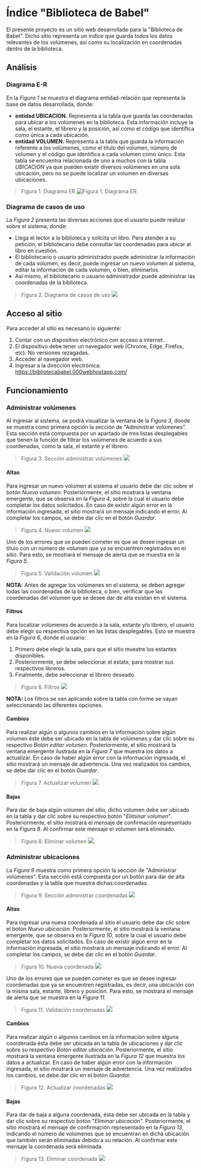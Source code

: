 # Índice "Biblioteca de Babel"
El presente proyecto es un sitio web desarrollado para la "Biblioteca de Babel". Dicho sitio representa un índice que guarda todos los datos relevantes de los volúmenes, así como su localización en coordenadas dentro de la biblioteca.

## Análisis
### Diagrama E-R
En la *Figura 1* se muestra el diagrama entidad-relación que representa la base de datos desarrollada, donde:
- **entidad UBICACION.** Representa a la tabla que guarda las coordenadas para ubicar a los volúmenes en la biblioteca. Esta información incluye la sala, el estante, el librero y la posición, así como el código que identifica como única a cada ubicación.
- **entidad VOLUMEN.** Representa a la tabla que guarda la información referente a los volúmenes, como el título del volumen, número de volumen y el código que identifica a cada volumen como único. Esta tabla se encuentra relacionada de uno a muchos con la tabla *UBICACION*  ya que pueden existir diversos volúmenes en una sola ubicación, pero no se puede localizar un volumen en diversas ubicaciones.

> Figura 1. Diagrama ER
![Figura 1. Diagrama ER](https://bibliotecababel.000webhostapp.com/documentacion/diagrama_er.png "Figura 1. Diagrama ER")


### Diagrama de casos de uso
La *Figura 2* presenta las diversas acciones que el usuario puede realizar sobre el sistema, donde:
- Llega el lector a la biblioteca y solicita un libro. Para atender a su petición, el bibliotecario debe consultar las coordenadas para ubicar al libro en cuestión.
- El bibliotecario o usuario administrador puede administrar la información de cada volumen, es decir, puede ingresar un nuevo volumen al sistema, editar la información de cada volumen, o bien, eliminarlos.
- Así mismo, el bibliotecario o usuario administrador puede administrar las coordenadas de la biblioteca.

> Figura 2. Diagrama de casos de uso
![](https://bibliotecababel.000webhostapp.com/documentacion/UseCaseDiagram.png)
## Acceso al sitio
Para acceder al sitio es necesario lo siguiente:
1. Contar con un dispositivo electrónico con acceso a internet.
1. El dispositivo debe tener un navegador web (Chrome, Edge, Firefox, etc). No versiones rezagadas.
1. Acceder al navegador web.
1.  Ingresar a la dirección electrónica:  https://bibliotecababel.000webhostapp.com/

## Funcionamiento
### Administrar volúmenes
Al ingresar al sistema, se podrá visualizar la ventana de la *Figura 3*, donde se muestra como primera opción la sección de "Administrar volúmenes". Esta sección está compuesta por un apartado de tres listas desplegables que tienen la función de filtrar los volúmenes de acuerdo a sus coordenadas, como la sala, el estante y el librero.

> Figura 3. Sección administrar volúmenes
![](https://bibliotecababel.000webhostapp.com/documentacion/admin_volumen.png)

#### Altas
Para ingresar un nuevo volumen al sistema el usuario debe dar clic sobre el botón *Nuevo volumen*. Posteriormente, el sitio mostrará la ventana emergente, que se observa en la *Figura 4*, sobre la cual el usuario debe completar los datos solicitados. En caso de existir algún error en la información ingresada, el sitio mostrará un mensaje indicando el error. 
Al completar los campos, se debe dar clic en el botón *Guardar*.
> Figura 4. Nuevo volumen
![](https://bibliotecababel.000webhostapp.com/documentacion/nuevo_volumen.png)

Uno de los errores que se pueden cometer es que se desee ingresar un título con un número de volumen que ya se encuentren registrados en el sitio. Para esto, se mostrará el mensaje de alerta que se muestra en la *Figura 5*.

> Figura 5. Validación volumen
![](https://bibliotecababel.000webhostapp.com/documentacion/validar_volumen.png)

**NOTA:** Antes de agregar los volúmenes en el sistema, se deben agregar todas las coordenadas de la biblioteca, o bien, verificar que las coordenadas del volumen que se desee dar de alta existan en el sistema. 

#### Filtros
Para localizar volúmenes de acuerdo a la sala, estante y/o librero, el usuario debe elegir su respectiva opción en las listas desplegables. Esto se muestra en la *Figura 6*, donde el usuario:
1. Primero debe elegir la sala, para que el sitio muestre los estantes disponibles.
1. Posteriormente, se debe seleccionar el estate, para mostrar sus respectivos libreros.
1. Finalmente, debe seleccionar el librero deseado.

> Figura 6. Filtros
![](https://bibliotecababel.000webhostapp.com/documentacion/filtros.png)

**NOTA:** Los filtros se van aplicando sobre la tabla con forme se vayan seleccionando las diferentes opciones.

#### Cambios
Para realizar algún o algunos cambios en la información sobre algún volumen éste debe ser ubicado en la tabla de volúmenes y dar clic sobre su respectivo *Botón editar volumen*. Posteriormente, el sitio mostrará la ventana emergente ilustrada en la *Figura 7* que muestra los datos a actualizar. En caso de haber algún error con la información ingresada, el sitio mostrará un mensaje de advertencia.
Una vez realizados los cambios, se debe dar clic en el botón *Guardar*.

> Figura 7. Actualizar volumen
![](https://bibliotecababel.000webhostapp.com/documentacion/editar_volumen.png)

#### Bajas
Para dar de baja algún volumen del sitio, dicho volumen debe ser ubicado en la tabla y dar clic sobre su respectivo botón "*Eliminar volumen*". Posteriormente, el sitio mostrará el mensaje de confirmación representado en la *Figura 8*. Al confirmar este mensaje el volumen será eliminado.
> Figura 8. Eliminar volumen
![](https://bibliotecababel.000webhostapp.com/documentacion/eliminar_volumen.png)

### Administrar ubicaciones
La *Figura 9* muestra como primera opción la sección de "Administrar volúmenes". Esta sección está compuesta por un botón para dar de alta coordenadas y la tabla que muestra dichas coordenadas.

> Figura 9. Sección administrar coordenadas
![](https://bibliotecababel.000webhostapp.com/documentacion/admin_ubicaciones.png)

#### Altas
Para ingresar una nueva coordenada al sitio el usuario debe dar clic sobre el botón *Nuevo ubicación*. Posteriormente, el sitio mostrará la ventana emergente, que se observa en la *Figura 10*, sobre la cual el usuario debe completar los datos solicitados. En caso de existir algún error en la información ingresada, el sitio mostrará un mensaje indicando el error. 
Al completar los campos, se debe dar clic en el botón *Guardar*.
> Figura 10. Nueva coordenada
![](https://bibliotecababel.000webhostapp.com/documentacion/nueva_ubicacion.png)

Uno de los errores que se pueden cometer es que se desee ingresar coordenadas que ya se encuentren registradas, es decir, una ubicación con la misma sala, estante, librero y posición. Para esto, se mostrará el mensaje de alerta que se muestra en la *Figura 11*.

> Figura 11. Validación coordenadas
![](https://bibliotecababel.000webhostapp.com/documentacion/validar_coordenadas.png)

#### Cambios
Para realizar algún o algunos cambios en la información sobre alguna coordenada ésta debe ser ubicada en la tabla de ubicaciones y dar clic sobre su respectivo *Botón editar ubicación*. Posteriormente, el sitio mostrará la ventana emergente ilustrada en la *Figura 12* que muestra los datos a actualizar. En caso de haber algún error con la información ingresada, el sitio mostrará un mensaje de advertencia.
Una vez realizados los cambios, se debe dar clic en el botón *Guardar*.

> Figura 12. Actualizar coordenadas
![](https://bibliotecababel.000webhostapp.com/documentacion/editar_ubicacion.png)

#### Bajas
Para dar de baja a alguna coordenada, ésta debe ser ubicada en la tabla y dar clic sobre su respectivo botón "*Eliminar ubicación*". Posteriormente, el sitio mostrará el mensaje de confirmación representado en la *Figura 13*, indicando el número de volúmenes que se encuentran en dicha ubicación que también serán eliminadas debido a su relación. Al confirmar este mensaje la coordenada será eliminada.
> Figura 13. Eliminar coordenada
![](https://bibliotecababel.000webhostapp.com/documentacion/eliminar_ubicacion.png)
